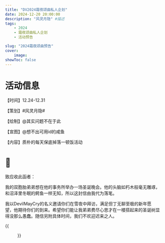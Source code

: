 ```yaml
---
title: "DV2024霜夜颂曲私人企划"
date: 2024-12-20 20:00:00
description: "风灵月隐" #描述
tags: 
    - 2024
    - 霜夜颂曲私人企划
    - 活动预告

slug: "2024霜夜颂曲预告"
cover:
    image: 
showToc: false
---
```


# 活动信息

【时间】12.24-12.31

【策划】#风灵月隐#

【绘制】@其实问题不在于此

【宣图】@想不出可用id的咸鱼

【内容】质朴的每天保底掉落一顿饭活动


# 🍎

致应收此函者：

我的双胞胎弟弟想在他的事务所举办一场圣诞晚会。他的头脑如朽木般毫无雕琢，和沼泽里冬眠的鳄鱼一样无知，所以这封信由我代为落笔。

我以DevilMayCry的名义邀请你们在雪夜中拜访，满足但丁无聊至极的新年愿望，他期待你们的到来。希望你们能让我弟弟费尽心思才在一楼搭起来的圣诞树显得没那么愚蠢。随信另附具体时间，我们不欢迎迟来之人。



{{<figure src="宣图.webp#center" caption="霜夜颂曲宣图" width="500px">}}

